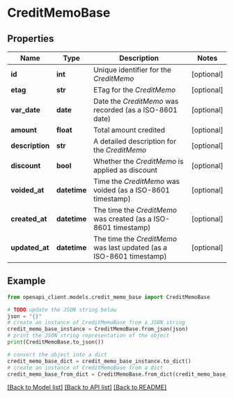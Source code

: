 # CreditMemoBase


## Properties

Name | Type | Description | Notes
------------ | ------------- | ------------- | -------------
**id** | **int** | Unique identifier for the *CreditMemo* | [optional] 
**etag** | **str** | ETag for the *CreditMemo* | [optional] 
**var_date** | **date** | Date the *CreditMemo* was recorded (as a ISO-8601 date) | [optional] 
**amount** | **float** | Total amount credited | [optional] 
**description** | **str** | A detailed description for the *CreditMemo* | [optional] 
**discount** | **bool** | Whether the *CreditMemo* is applied as discount | [optional] 
**voided_at** | **datetime** | Time the *CreditMemo* was voided (as a ISO-8601 timestamp) | [optional] 
**created_at** | **datetime** | The time the *CreditMemo* was created (as a ISO-8601 timestamp) | [optional] 
**updated_at** | **datetime** | The time the *CreditMemo* was last updated (as a ISO-8601 timestamp) | [optional] 

## Example

```python
from openapi_client.models.credit_memo_base import CreditMemoBase

# TODO update the JSON string below
json = "{}"
# create an instance of CreditMemoBase from a JSON string
credit_memo_base_instance = CreditMemoBase.from_json(json)
# print the JSON string representation of the object
print(CreditMemoBase.to_json())

# convert the object into a dict
credit_memo_base_dict = credit_memo_base_instance.to_dict()
# create an instance of CreditMemoBase from a dict
credit_memo_base_from_dict = CreditMemoBase.from_dict(credit_memo_base_dict)
```
[[Back to Model list]](../README.md#documentation-for-models) [[Back to API list]](../README.md#documentation-for-api-endpoints) [[Back to README]](../README.md)


